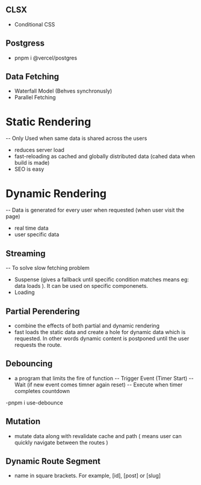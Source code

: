 ## CLSX

- Conditional CSS

## Postgress

- pnpm i @vercel/postgres

## Data Fetching

- Waterfall Model (Behves synchronusly)
- Parallel Fetching 

# Static Rendering

-- Only Used when same data is shared across the users 
- reduces server load
- fast-reloading as cached and globally distributed data (cahed data when build is made)
- SEO is easy

# Dynamic Rendering

-- Data is generated for every user when requested (when user visit the page)
- real time data
- user specific data 

## Streaming 

-- To solve slow fetching problem 
- Suspense (gives a fallback until specific condition matches means eg: data loads ). It can be used  on specific componenets.
- Loading


## Partial Perendering

- combine the effects of both partial and dynamic rendering
- fast loads the static data and create a hole for dynamic data which is requested. In other words dynamic content is postponed until the user requests the route.

## Debouncing 

- a program that limits the fire of function 
-- Trigger Event (Timer Start)
-- Wait (if new event comes timner again reset)
-- Execute when timer completes countdown

-pnpm i use-debounce

## Mutation 

- mutate data along with revalidate cache and path ( means user can quickly navigate between the routes )

## Dynamic Route Segment 

- name in square brackets. For example, [id], [post] or [slug]
